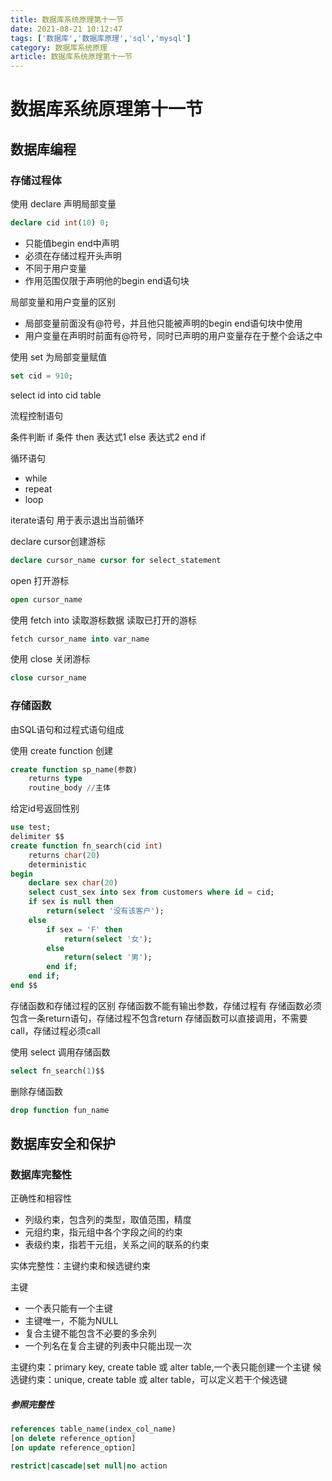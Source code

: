 ```yaml
---
title: 数据库系统原理第十一节
date: 2021-08-21 10:12:47
tags: ['数据库','数据库原理','sql','mysql']
category: 数据库系统原理
article: 数据库系统原理第十一节
---
```


# 数据库系统原理第十一节

## 数据库编程

### 存储过程体

使用 declare 声明局部变量

```SQL
declare cid int(10) 0;
```

- 只能值begin end中声明
- 必须在存储过程开头声明
- 不同于用户变量
- 作用范围仅限于声明他的begin end语句块

局部变量和用户变量的区别
- 局部变量前面没有@符号，并且他只能被声明的begin end语句块中使用
- 用户变量在声明时前面有@符号，同时已声明的用户变量存在于整个会话之中


使用 set 为局部变量赋值

```SQL
set cid = 910;
```

select id into cid table


流程控制语句

条件判断
if 条件 then
    表达式1
else
    表达式2
end if

循环语句

- while
- repeat
- loop

iterate语句
用于表示退出当前循环

declare cursor创建游标

```SQL
declare cursor_name cursor for select_statement
```

open 打开游标
```SQL
open cursor_name
```

使用 fetch into 读取游标数据
读取已打开的游标
```SQL
fetch cursor_name into var_name
```

使用 close 关闭游标
```SQL
close cursor_name
```

### 存储函数

由SQL语句和过程式语句组成

使用 create function 创建
```SQL
create function sp_name(参数)
    returns type
    routine_body //主体
```

给定id号返回性别
```SQL
use test;
delimiter $$
create function fn_search(cid int)
    returns char(20)
    deterministic
begin
    declare sex char(20)
    select cust_sex into sex from customers where id = cid;
    if sex is null then
        return(select '没有该客户');
    else 
        if sex = 'F' then
            return(select '女');
        else
            return(select '男');
        end if;
    end if;
end $$
```

存储函数和存储过程的区别
存储函数不能有输出参数，存储过程有
存储函数必须包含一条return语句，存储过程不包含return
存储函数可以直接调用，不需要call，存储过程必须call

使用 select 调用存储函数
```SQL
select fn_search(1)$$
```

删除存储函数
```SQL
drop function fun_name
```

## 数据库安全和保护

### 数据库完整性

正确性和相容性
- 列级约束，包含列的类型，取值范围，精度
- 元组约束，指元组中各个字段之间的约束
- 表级约束，指若干元组，关系之间的联系的约束


实体完整性：主键约束和候选键约束

主键
- 一个表只能有一个主键
- 主键唯一，不能为NULL
- 复合主键不能包含不必要的多余列
- 一个列名在复合主键的列表中只能出现一次


主键约束：primary key, create table 或 alter table,一个表只能创建一个主键
候选键约束：unique, create table 或 alter table，可以定义若干个候选键


##### 参照完整性

```SQL
references table_name(index_col_name)
[on delete reference_option]
[on update reference_option]

restrict|cascade|set null|no action
```